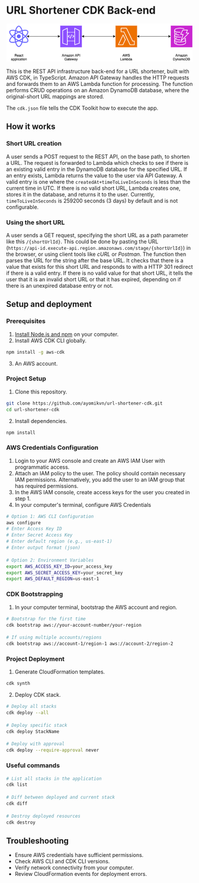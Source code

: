 # URL Shortener CDK Back-end

<p align="center">
  <img src="https://github.com/ayomikvn/url-shortener-cdk/blob/main/url-shortener-architecture.png" alt="URL Shortener Architecture"/>
</p>

This is the REST API infrastructure back-end for a URL shortener, built with AWS CDK, in TypeScript. Amazon API Gateway handles the HTTP requests and forwards them to an AWS Lambda function for processing. The function performs CRUD operations on an Amazon DynamoDB database, where the original-short URL mappings are stored.

The `cdk.json` file tells the CDK Toolkit how to execute the app.

## How it works

### Short URL creation

A user sends a POST request to the REST API, on the base path, to shorten a URL. The request is forwarded to Lambda which checks to see if there is an existing valid entry in the DynamoDB database for the specified URL. If an entry exists, Lambda returns the value to the user via API Gateway. A valid entry is one where the `createdAt+timeToLiveInSeconds` is less than the current time in UTC. If there is no valid short URL, Lambda creates one, stores it in the database, and returns it to the user. Currently, `timeToLiveInSeconds` is 259200 seconds (3 days) by default and is not configurable.

### Using the short URL

A user sends a GET request, specifying the short URL as a path parameter like this `/{shortUrlId}`. This could be done by pasting the URL (`https://api-id.execute-api.region.amazonaws.com/stage/{shortUrlId}`) in the browser, or using client tools like *cURL* or *Postman*. The function then parses the URL for the string after the base URL. It checks that there is a value that exists for this short URL and responds to with a HTTP 301 redirect if there is a valid entry. If there is no valid value for that short URL, it tells the user that it is an invalid short URL or that it has expired, depending on if there is an unexpired database entry or not.

## Setup and deployment

### Prerequisites

1. [Install Node.js and npm](https://nodejs.org/en/download/package-manager) on your computer.
2. Install AWS CDK CLI globally.

```bash
npm install -g aws-cdk
```

3. An AWS account.

### Project Setup

1. Clone this repository.

```bash
git clone https://github.com/ayomikvn/url-shortener-cdk.git
cd url-shortener-cdk
```

2. Install dependencies.

```bash
npm install
```

### AWS Credentials Configuration

1. Login to your AWS console and create an AWS IAM User with programmatic access.
2. Attach an IAM policy to the user. The policy should contain necessary IAM permissions. Alternatively, you add the user to an IAM group that has required permissions.
3. In the AWS IAM console, create access keys for the user you created in step 1.
4. In your computer's terminal, configure AWS Credentials

```bash
# Option 1: AWS CLI Configuration
aws configure
# Enter Access Key ID
# Enter Secret Access Key
# Enter default region (e.g., us-east-1)
# Enter output format (json)

# Option 2: Environment Variables
export AWS_ACCESS_KEY_ID=your_access_key
export AWS_SECRET_ACCESS_KEY=your_secret_key
export AWS_DEFAULT_REGION=us-east-1
```

### CDK Bootstrapping

1. In your computer terminal, bootstrap the AWS account and region.

```bash
# Bootstrap for the first time
cdk bootstrap aws://your-account-number/your-region

# If using multiple accounts/regions
cdk bootstrap aws://account-1/region-1 aws://account-2/region-2
```

### Project Deployment

1. Generate CloudFormation templates.

```bash
cdk synth
```

2. Deploy CDK stack.

```bash
# Deploy all stacks
cdk deploy --all

# Deploy specific stack
cdk deploy StackName

# Deploy with approval
cdk deploy --require-approval never
```

### Useful commands

```bash
# List all stacks in the application
cdk list

# Diff between deployed and current stack
cdk diff

# Destroy deployed resources
cdk destroy
```

## Troubleshooting

- Ensure AWS credentials have sufficient permissions.
- Check AWS CLI and CDK CLI versions.
- Verify network connectivity from your computer.
- Review CloudFormation events for deployment errors.
